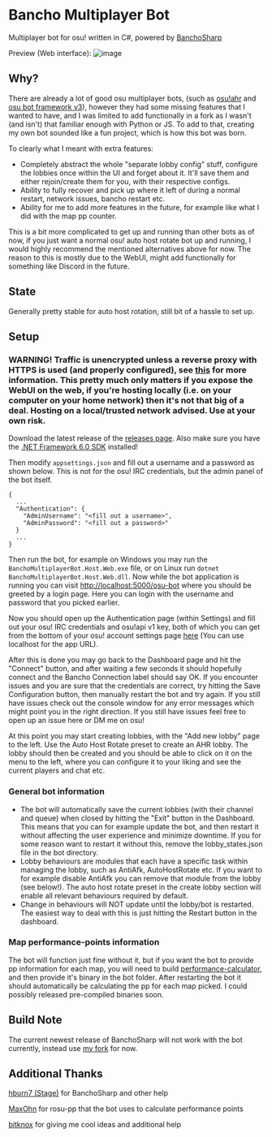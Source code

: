 # Bancho Multiplayer Bot

Multiplayer bot for osu! written in C#, powered by [BanchoSharp](https://github.com/hburn7/BanchoSharp)

Preview (Web interface):
![image](https://user-images.githubusercontent.com/49276951/203641535-64726e7b-637e-4a4c-a06a-b0eeb0a58d9f.png)

## Why?
There are already a lot of good osu multiplayer bots, (such as [osu!ahr](https://github.com/Meowhal/osu-ahr) and [osu bot framework v3](https://github.com/jramseygreen/osu_bot_framework-v3)), however they had some missing features that I wanted to have, and I was limited to add functionally in a fork as I wasn't (and isn't) that familiar enough with Python or JS. To add to that, creating my own bot sounded like a fun project, which is how this bot was born.

To clearly what I meant with extra features:
* Completely abstract the whole "separate lobby config" stuff, configure the lobbies once within the UI and forget about it. It'll save them and either rejoin/create them for you, with their respective configs.
* Ability to fully recover and pick up where it left of during a normal restart, network issues, bancho restart etc. 
* Ability for me to add more features in the future, for example like what I did with the map pp counter.

This is a bit more complicated to get up and running than other bots as of now, if you just want a normal osu! auto host rotate bot up and running, I would highly recommend the mentioned alternatives above for now. The reason to this is mostly due to the WebUI, might add functionally for something like Discord in the future.

## State
Generally pretty stable for auto host rotation, still bit of a hassle to set up.

## Setup
### **WARNING!** Traffic is unencrypted unless a reverse proxy with HTTPS is used (and properly configured), see [this](https://learn.microsoft.com/en-us/aspnet/core/blazor/host-and-deploy/server?view=aspnetcore-7.0#linux-with-nginx) for more information. This pretty much only matters if you expose the WebUI on the web, if you're hosting locally (i.e. on your computer on your home network) then it's not that big of a deal. Hosting on a local/trusted network advised. Use at your own risk. 

Download the latest release of the [releases page](https://github.com/matte-ek/BanchoMultiplayerBot/releases). Also make sure you have the [.NET Framework 6.0 SDK](https://dotnet.microsoft.com/en-us/download) installed!

Then modify `appsettings.json` and fill out a username and a password as shown below. This is not for the osu! IRC credentials, but the admin panel of the bot itself. 
```
{
  ...
  "Authentication": {
    "AdminUsername": "<fill out a username>",
    "AdminPassword": "<fill out a password>"
  }
  ...
}
```

Then run the bot, for example on Windows you may run the `BanchoMultiplayerBot.Host.Web.exe` file, or on Linux run `dotnet BanchoMultiplayerBot.Host.Web.dll`. Now while the bot application is running you can visit
[http://localhost:5000/osu-bot](http://localhost:5000/osu-bot) where you should be greeted by a login page. Here you can login with the username and password that you picked earlier.

Now you should open up the Authentication page (within Settings) and fill out your osu! IRC credentials and osu!api v1 key, both of which you can get from the bottom of your osu! account settings page [here](https://osu.ppy.sh/home/account/edit) (You can use localhost for the app URL).

After this is done you may go back to the Dashboard page and hit the "Connect" button, and after waiting a few seconds it should hopefully connect and the Bancho Connection label should say OK. If you encounter issues and you are sure that the credentials are correct, try hitting the Save Configuration button, then manually restart the bot and try again. If you still have issues check out the console window for any error messages which might point you in the right direction. If you still have issues feel free to open up an issue here or DM me on osu!

At this point you may start creating lobbies, with the "Add new lobby" page to the left. Use the Auto Host Rotate preset to create an AHR lobby. The lobby should then be created and you should be able to click on it on the menu to the left, where you can configure it to your liking and see the current players and chat etc.

### General bot information
* The bot will automatically save the current lobbies (with their channel and queue) when closed by hitting the "Exit" button in the Dashboard. This means that you can for example update the bot, and then restart it without affecting the user experience and minimize downtime. If you for some reason want to restart it without this, remove the lobby_states.json file in the bot directory.
* Lobby behaviours are modules that each have a specific task within managing the lobby, such as AntiAfk, AutoHostRotate etc. If you want to for example disable AntiAfk you can remove that module from the lobby (see below!). The auto host rotate preset in the create lobby section will enable all relevant behaviours required by default.
* Change in behaviours will NOT update until the lobby/bot is restarted. The easiest way to deal with this is just hitting the Restart button in the dashboard.

### Map performance-points information 

The bot will function just fine without it, but if you want the bot to provide pp information for each map, you will need to build [performance-calculator](https://github.com/matte-ek/performance-calculator), and then provide it's binary in the bot folder. After restarting the bot it should automatically be calculating the pp for each map picked. I could possibly released pre-compiled binaries soon.

## Build Note
The current newest release of BanchoSharp will not work with the bot currently, instead use [my fork](https://github.com/matte-ek/BanchoSharp/tree/v1.2.0-add-join-time) for now.

## Additional Thanks
[hburn7 (Stage)](https://github.com/hburn7) for BanchoSharp and other help

[MaxOhn](https://github.com/MaxOhn) for rosu-pp that the bot uses to calculate performance points

[bitknox](https://github.com/bitknox) for giving me cool ideas and additional help
